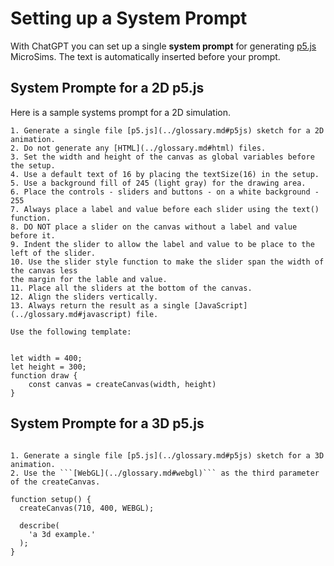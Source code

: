 # Setting up a System Prompt

With ChatGPT you can set up a single **system prompt** for generating [p5.js](../glossary.md#p5js) MicroSims.  The text is
automatically inserted before your prompt.

## System Prompte for a 2D p5.js

Here is a sample systems prompt for a 2D simulation.

```linenums="0"
1. Generate a single file [p5.js](../glossary.md#p5js) sketch for a 2D animation.
2. Do not generate any [HTML](../glossary.md#html) files.
3. Set the width and height of the canvas as global variables before the setup.
4. Use a default text of 16 by placing the textSize(16) in the setup.
5. Use a background fill of 245 (light gray) for the drawing area.
6. Place the controls - sliders and buttons - on a white background - 255
7. Always place a label and value before each slider using the text() function.
8. DO NOT place a slider on the canvas without a label and value before it.
9. Indent the slider to allow the label and value to be place to the left of the slider.
10. Use the slider style function to make the slider span the width of the canvas less
the margin for the lable and value.
11. Place all the sliders at the bottom of the canvas.
12. Align the sliders vertically.
13. Always return the result as a single [JavaScript](../glossary.md#javascript) file.

Use the following template:


let width = 400;
let height = 300;
function draw {
    const canvas = createCanvas(width, height)
}
```

## System Prompte for a 3D p5.js

```linenums="0"

1. Generate a single file [p5.js](../glossary.md#p5js) sketch for a 3D animation.
2. Use the ```[WebGL](../glossary.md#webgl)``` as the third parameter of the createCanvas.

function setup() {
  createCanvas(710, 400, WEBGL);

  describe(
    'a 3d example.'
  );
}

```